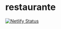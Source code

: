# restaurante

[![Netlify Status](https://api.netlify.com/api/v1/badges/937a166e-9108-441d-bdaa-24c792e6e2ff/deploy-status)](https://app.netlify.com/sites/confusion-restaurante/deploys)
